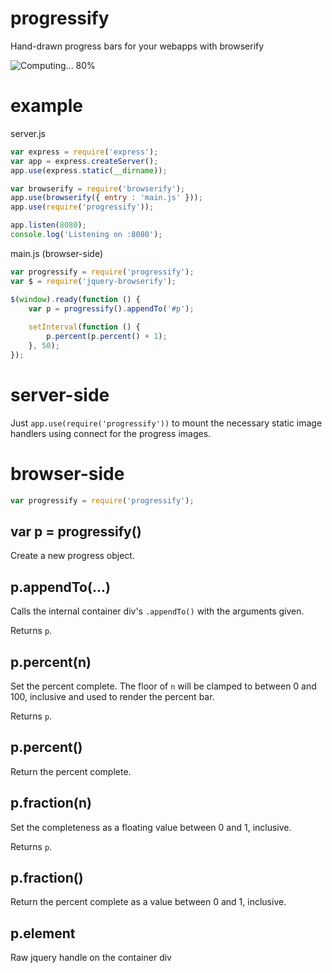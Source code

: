 progressify
===========

Hand-drawn progress bars for your webapps with browserify

![Computing... 80%](https://github.com/substack/node-progressify/raw/master/images/computing.png)

example
=======

server.js

````javascript
var express = require('express');
var app = express.createServer();
app.use(express.static(__dirname));

var browserify = require('browserify');
app.use(browserify({ entry : 'main.js' }));
app.use(require('progressify'));

app.listen(8080);
console.log('Listening on :8080');
````

main.js (browser-side)

````javascript
var progressify = require('progressify');
var $ = require('jquery-browserify');

$(window).ready(function () {
    var p = progressify().appendTo('#p');
    
    setInterval(function () {
        p.percent(p.percent() + 1);
    }, 50);
});
````

server-side
===========

Just `app.use(require('progressify'))` to mount the necessary static image
handlers using connect for the progress images.

browser-side
============

````javascript
var progressify = require('progressify');
````

var p = progressify()
---------------------

Create a new progress object.

p.appendTo(...)
---------------

Calls the internal container div's `.appendTo()` with the arguments given.

Returns `p`.

p.percent(n)
------------

Set the percent complete. The floor of `n` will be clamped to between 0 and 100,
inclusive and used to render the percent bar.

Returns `p`.

p.percent()
-----------

Return the percent complete.

p.fraction(n)
-------------

Set the completeness as a floating value between 0 and 1, inclusive.

Returns `p`.

p.fraction()
------------

Return the percent complete as a value between 0 and 1, inclusive.

p.element
---------

Raw jquery handle on the container div
